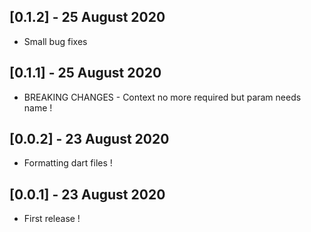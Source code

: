 ## [0.1.2] - 25 August 2020

* Small bug fixes

## [0.1.1] - 25 August 2020

* BREAKING CHANGES - Context no more required but param needs name !

## [0.0.2] - 23 August 2020

* Formatting dart files !

## [0.0.1] - 23 August 2020

* First release !
